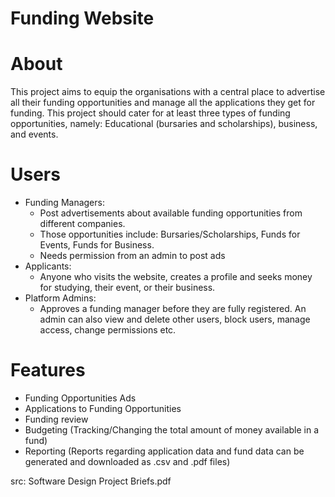# Funding Website

# About
This project aims to equip the organisations with a central place to advertise all their funding opportunities and manage all the applications they get for funding. This project should cater for at least three types of funding opportunities, namely: Educational (bursaries and scholarships), business, and events.

# Users
- Funding Managers:
    - Post advertisements about available funding opportunities from different companies.
    - Those opportunities include: Bursaries/Scholarships, Funds for Events, Funds for Business.
    - Needs permission from an admin to post ads
- Applicants:
    - Anyone who visits the website, creates a profile and seeks money for studying, their event, or their business.
- Platform Admins:
    - Approves a funding manager before they are fully registered. An admin can also view and delete other users, block users, manage access, change permissions etc. 

# Features
- Funding Opportunities Ads
- Applications to Funding Opportunities
- Funding review
- Budgeting (Tracking/Changing the total amount of money available in a fund)
- Reporting (Reports regarding application data and fund data can be generated and downloaded as .csv and .pdf files)

src: Software Design Project Briefs.pdf
